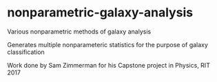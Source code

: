 # nonparametric-galaxy-analysis
Various nonparametric methods of galaxy analysis

Generates multiple nonparameteric statistics for the purpose of galaxy classification

Work done by Sam Zimmerman for his Capstone project in Physics, RIT 2017
